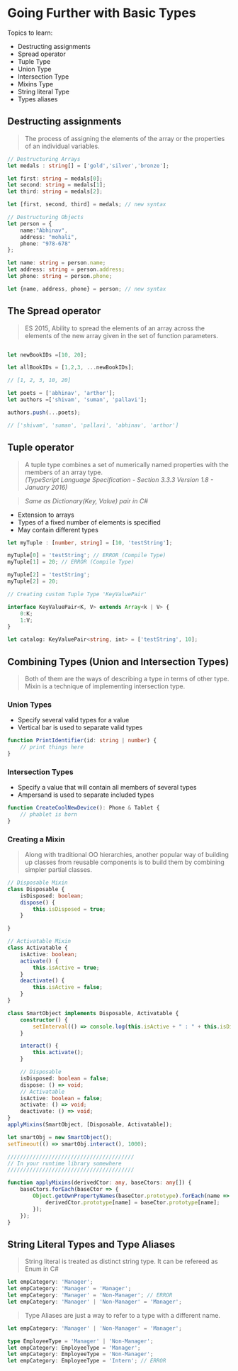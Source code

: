 # Going Further with Basic Types

Topics to learn:
- Destructing assignments
- Spread operator
- Tuple Type
- Union Type
- Intersection Type
- Mixins Type
- String literal Type
- Types aliases

## Destructing assignments
> The process of assigning the elements of the array or the properties of an individual variables.

``` typescript
// Destructuring Arrays
let medals : string[] = ['gold','silver','bronze'];

let first: string = medals[0];
let second: string = medals[1];
let third: string = medals[2];

let [first, second, third] = medals; // new syntax

// Destructuring Objects
let person = {
    name:"Abhinav",
    address: "mohali",
    phone: "978-678"
};

let name: string = person.name;
let address: string = person.address;
let phone: string = person.phone;

let {name, address, phone} = person; // new syntax
```

## The Spread operator
> ES 2015, Ability to spread the elements of an array across the elements of the new array given in the set of function parameters.

``` typescript

let newBookIDs =[10, 20];

let allBookIDs = [1,2,3, ...newBookIDs];

// [1, 2, 3, 10, 20]

let poets = ['abhinav', 'arthor'];
let authors =['shivam', 'suman', 'pallavi'];

authors.push(...poets);

// ['shivam', 'suman', 'pallavi', 'abhinav', 'arthor']
```

## Tuple operator
> A tuple type combines a set of numerically named properties with the members of an array type. 
> <br>*(TypeScript Language Specification - Section 3.3.3 Version 1.8 - January 2016)*

> *Same as Dictionary(Key, Value) pair in C#*

- Extension to arrays
- Types of a fixed number of elements is specified
- May contain different types

``` typescript
let myTuple : [number, string] = [10, 'testString'];

myTuple[0] = 'testString'; // ERROR (Compile Type)
myTuple[1] = 20; // ERROR (Compile Type)

myTuple[2] = 'testString';
myTuple[2] = 20;

// Creating custom Tuple Type 'KeyValuePair'

interface KeyValuePair<K, V> extends Array<k | V> {
    0:K;
    1:V;
}

let catalog: KeyValuePair<string, int> = ['testString', 10];
```

## Combining Types (Union and Intersection Types)
> Both of them are the ways of describing a type in terms of other type.
> <br> Mixin is a technique of implementing intersection type.

### Union Types
- Specify several valid types for a value
- Vertical bar is used to separate valid types

``` typescript
function PrintIdentifier(id: string | number) {
    // print things here
}
```

### Intersection Types
- Specify a value that will contain all members of several types
- Ampersand is used to separate included types

``` typescript
function CreateCoolNewDevice(): Phone & Tablet {
    // phablet is born
}
```

### Creating a Mixin
> Along with traditional OO hierarchies, another popular way of building up classes from reusable components is to build them by combining simpler partial classes. 

``` typescript
// Disposable Mixin
class Disposable {
    isDisposed: boolean;
    dispose() {
        this.isDisposed = true;
    }

}

// Activatable Mixin
class Activatable {
    isActive: boolean;
    activate() {
        this.isActive = true;
    }
    deactivate() {
        this.isActive = false;
    }
}

class SmartObject implements Disposable, Activatable {
    constructor() {
        setInterval(() => console.log(this.isActive + " : " + this.isDisposed), 500);
    }

    interact() {
        this.activate();
    }

    // Disposable
    isDisposed: boolean = false;
    dispose: () => void;
    // Activatable
    isActive: boolean = false;
    activate: () => void;
    deactivate: () => void;
}
applyMixins(SmartObject, [Disposable, Activatable]);

let smartObj = new SmartObject();
setTimeout(() => smartObj.interact(), 1000);

////////////////////////////////////////
// In your runtime library somewhere
////////////////////////////////////////

function applyMixins(derivedCtor: any, baseCtors: any[]) {
    baseCtors.forEach(baseCtor => {
        Object.getOwnPropertyNames(baseCtor.prototype).forEach(name => {
            derivedCtor.prototype[name] = baseCtor.prototype[name];
        });
    });
}
```

## String Literal Types and Type Aliases
> String literal is treated as distinct string type.
> It can be refereed as Enum in C#

``` typescript
let empCategory: 'Manager';
let empCategory: 'Manager' = 'Manager';
let empCategory: 'Manager' = 'Non-Manager'; // ERROR
let empCategory: 'Manager' | 'Non-Manager' = 'Manager';
```

> Type Aliases are just a way to refer to a type with a different name.

``` typescript
let empCategory: 'Manager' | 'Non-Manager' = 'Manager';

type EmployeeType = 'Manager' | 'Non-Manager';
let empCategory: EmployeeType = 'Manager';
let empCategory: EmployeeType = 'Non-Manager';
let empCategory: EmployeeType = 'Intern'; // ERROR
```